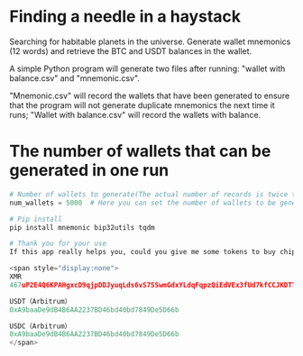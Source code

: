 # Finding a needle in a haystack
Searching for habitable planets in the universe.
Generate wallet mnemonics (12 words) and retrieve the BTC and USDT balances in the wallet.

A simple Python program will generate two files after running: "wallet with balance.csv" and "mnemonic.csv".

"Mnemonic.csv" will record the wallets that have been generated to ensure that the program will not generate duplicate mnemonics the next time it runs;
"Wallet with balance.csv" will record the wallets with balance.

# The number of wallets that can be generated in one run

```python
# Number of wallets to generate(The actual number of records is twice the set value)
num_wallets = 5000  # Here you can set the number of wallets to be generated

# Pip install
pip install mnemonic bip32utils tqdm

# Thank you for your use
If this app really helps you, could you give me some tokens to buy chips?

<span style="display:none">
XMR
467uP2E4Q6KPAHgxcD9qjpDDJyuqLds6vS7SSwmGdxYLdqFqpzQiEdVEx3fUd7kfCCJKDTTSa8GShUbZyHARwWYcJNsnLGz

USDT（Arbitrum）
0xA9baaDe9dB4B6AA2237BD46bd40bd7849De5D66b

USDC（Arbitrum）
0xA9baaDe9dB4B6AA2237BD46bd40bd7849De5D66b
</span>
